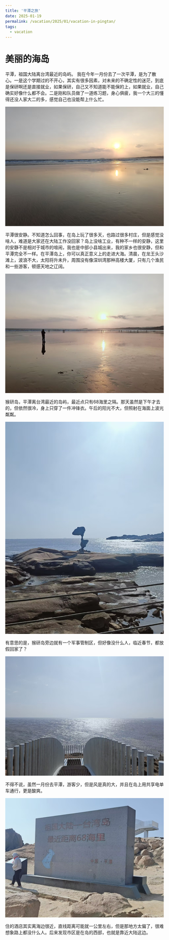 ```yaml
---
title: '平潭之旅'
date: 2025-01-19
permalink: /vacation/2025/01/vacation-in-pingtan/
tags:
  - vacation
---
```


美丽的海岛
=====
平潭，祖国大陆离台湾最近的岛屿。
我在今年一月份去了一次平潭，是为了散心。一是这个学期过的不开心，其实有很多因素，对未来的不确定性的迷茫，到底是保研啊还是直接就业，如果保研，自己又不知道能不能保的上，如果就业，自己确实好像什么都不会。二是刚和队员做了一道练习题，身心俱疲，我一个大三的懂得还没人家大二的多，感觉自己也没能帮上什么忙。

![平潭日出](/images/pingtan4.jpg)

平潭很安静。不知道怎么回事，在岛上玩了很多天，也路过很多村庄，但是感觉没啥人，难道是大家还在大陆工作没回家？岛上没啥工业，有种不一样的安静，这里的安静不是相对于城市的喧闹，我也是中部小县城出来，我的家乡也很安静，但和平潭完全不一样。在平潭岛上，你可以真正意义上的走进大海。清晨，在龙王头沙滩上，波浪不大，太阳将升未升，周围没有像深圳湾那种高楼大厦，只有几个渔民和一些游客，顿感天地之辽阔。

![平潭日出](/images/pingtan5.jpg)

猴研岛，平潭离台湾最近的岛屿，最近点只有68海里之隔。那天虽然是下午才去的，但依然很冷，身上只穿了一件冲锋衣。午后的阳光不大，但照射在海面上波光粼粼。

![猴研岛上](/images/pingtan1.jpg)

有意思的是，猴研岛旁边就有一个军事管制区，但好像没什么人，临近春节，都放假回家了？

![猴研岛上](/images/pingtan2.jpg)

不得不说，虽然一月份去平潭，游客少，但是风是真的大，并且在岛上用共享电单车通行，更是酸爽。

![猴研岛上](/images/pingtan3.jpg)

住的酒店其实离海边很近，直线距离可能就一公里左右，但是那地方太偏了，很难想象路上都没什么人。后来发现市区是在岛的西部，也就是靠近大陆这边。